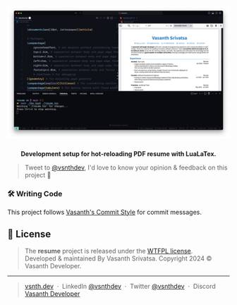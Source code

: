 <h5 align="center">
    <img src="https://github.com/vsnthdev/resume/blob/main/screenshot.png?raw=true" alt="resume dev setup">
</h5>
<p align="center"><strong>Development setup for hot-reloading PDF resume with LuaLaTex.</strong></p>

<!-- longer description -->

> Tweet to <a target="_blank" rel="noopener" href="https://vas.cx/twitter">@vsnthdev</a>, I'd love to know your opinion & feedback on this project 🤩

<!-- ## 💻 Building & Dev Setup

You need to be at least on **Node.js v17 or above** and follow the below instructions to build the project 👇

- **STEP 1️⃣**  Clone this project
- **STEP 2️⃣**  Run **`pnpm i`** to install all dependencies
- **STEP 3️⃣**  To build the TypeScript project run **`pnpm run build`**

Now you should have a `dist` folder in the project directory. -->

### 🛠️ Writing Code

This project follows [Vasanth's Commit Style](https://vas.cx/commits) for commit messages.

## 📰 License
> The **resume** project is released under the [WTFPL license](https://github.com/vsnthdev/resume/blob/main/LICENSE.md). <br> Developed &amp; maintained By Vasanth Srivatsa. Copyright 2024 © Vasanth Developer.
<hr>

> <a href="https://vsnth.dev" target="_blank" rel="noopener">vsnth.dev</a> &nbsp;&middot;&nbsp;
> LinkedIn <a href="https://vas.cx/linkedin" target="_blank" rel="noopener">@vsnthdev</a> &nbsp;&middot;&nbsp;
> Twitter <a href="https://vas.cx/twitter" target="_blank" rel="noopener">@vsnthdev</a> &nbsp;&middot;&nbsp;
> Discord <a href="https://vas.cx/discord" target="_blank" rel="noopener">Vasanth Developer</a>
